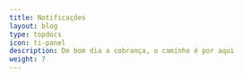 ```yaml
---
title: Notificações
layout: blog
type: topdocs
icon: ti-panel
description: De bom dia a cobrança, o caminho é por aqui
weight: 7
---
```

